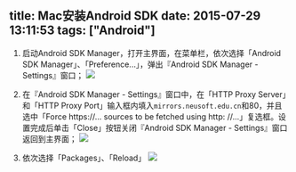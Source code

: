 title: Mac安装Android SDK
date: 2015-07-29 13:11:53
tags: ["Android"]
---
1. 启动Android SDK Manager，打开主界面，在菜单栏，依次选择「Android SDK Manager」、「Preference...」，弹出『Android SDK Manager - Settings』窗口；
![](http://7xkexv.dl1.z0.glb.clouddn.com/15-7-29/75086391.jpg)

2. 在『Android SDK Manager - Settings』窗口中，在「HTTP Proxy Server」和「HTTP Proxy Port」输入框内填入`mirrors.neusoft.edu.cn`和80，并且选中「Force https://... sources to be fetched using http: //...」复选框。设置完成后单击「Close」按钮关闭『Android SDK Manager - Settings』窗口返回到主界面；
![](http://7xkexv.dl1.z0.glb.clouddn.com/15-7-29/80972429.jpg)

3. 依次选择「Packages」、「Reload」
![](http://7xkexv.dl1.z0.glb.clouddn.com/15-7-29/89726468.jpg)